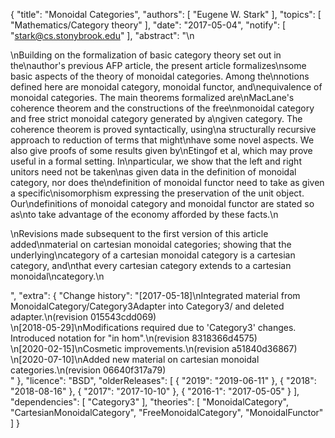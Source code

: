 {
    "title": "Monoidal Categories",
    "authors": [
        "Eugene W. Stark"
    ],
    "topics": [
        "Mathematics/Category theory"
    ],
    "date": "2017-05-04",
    "notify": [
        "stark@cs.stonybrook.edu"
    ],
    "abstract": "\n<p>\nBuilding on the formalization of basic category theory set out in the\nauthor's previous AFP article, the present article formalizes\nsome basic aspects of the theory of monoidal categories. Among the\nnotions defined here are monoidal category, monoidal functor, and\nequivalence of monoidal categories. The main theorems formalized are\nMacLane's coherence theorem and the constructions of the free\nmonoidal category and free strict monoidal category generated by a\ngiven category.  The coherence theorem is proved syntactically, using\na structurally recursive approach to reduction of terms that might\nhave some novel aspects. We also give proofs of some results given by\nEtingof et al, which may prove useful in a formal setting. In\nparticular, we show that the left and right unitors need not be taken\nas given data in the definition of monoidal category, nor does the\ndefinition of monoidal functor need to take as given a specific\nisomorphism expressing the preservation of the unit object. Our\ndefinitions of monoidal category and monoidal functor are stated so as\nto take advantage of the economy afforded by these facts.\n</p><p>\nRevisions made subsequent to the first version of this article added\nmaterial on cartesian monoidal categories; showing that the underlying\ncategory of a cartesian monoidal category is a cartesian category, and\nthat every cartesian category extends to a cartesian monoidal\ncategory.\n</p>",
    "extra": {
        "Change history": "[2017-05-18]\nIntegrated material from MonoidalCategory/Category3Adapter into Category3/ and deleted adapter.\n(revision 015543cdd069)<br>\n[2018-05-29]\nModifications required due to 'Category3' changes.  Introduced notation for \"in hom\".\n(revision 8318366d4575)<br>\n[2020-02-15]\nCosmetic improvements.\n(revision a51840d36867)<br>\n[2020-07-10]\nAdded new material on cartesian monoidal categories.\n(revision 06640f317a79)<br>"
    },
    "licence": "BSD",
    "olderReleases": [
        {
            "2019": "2019-06-11"
        },
        {
            "2018": "2018-08-16"
        },
        {
            "2017": "2017-10-10"
        },
        {
            "2016-1": "2017-05-05"
        }
    ],
    "dependencies": [
        "Category3"
    ],
    "theories": [
        "MonoidalCategory",
        "CartesianMonoidalCategory",
        "FreeMonoidalCategory",
        "MonoidalFunctor"
    ]
}